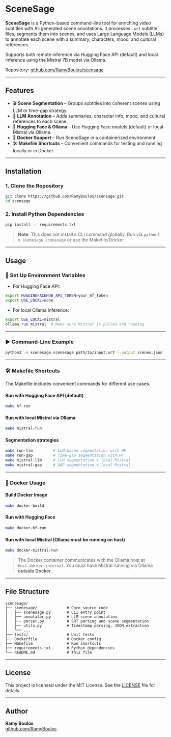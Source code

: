 

# SceneSage

**SceneSage** is a Python-based command-line tool for enriching video subtitles with AI-generated scene annotations. It processes `.srt` subtitle files, segments them into scenes, and uses Large Language Models (LLMs) to annotate each scene with a summary, characters, mood, and cultural references.

Supports both remote inference via Hugging Face API (default) and local inference using the Mistral 7B model via Ollama.

Repository: [github.com/RamyBoulos/scensage](https://github.com/RamyBoulos/scensage)

---

## Features

- 🎬 **Scene Segmentation** – Groups subtitles into coherent scenes using LLM or time-gap strategy.
- 🤖 **LLM Annotation** – Adds summaries, character info, mood, and cultural references to each scene.
- 🔌 **Hugging Face & Ollama** – Use Hugging Face models (default) or local Mistral via Ollama.
- 🐳 **Docker Support** – Run SceneSage in a containerized environment.
- 🛠️ **Makefile Shortcuts** – Convenient commands for testing and running locally or in Docker.

---

## Installation

### 1. Clone the Repository

```bash
git clone https://github.com/RamyBoulos/scensage.git
cd scensage
```

### 2. Install Python Dependencies

```bash
pip install -r requirements.txt
```

> **Note**: This does not install a CLI command globally. Run via `python3 -m scenesage.scenesage` or use the Makefile/Docker.

---

## Usage

### 🔧 Set Up Environment Variables

- For Hugging Face API:

```bash
export HUGGINGFACEHUB_API_TOKEN=your_hf_token
export USE_LOCAL=none
```

- For local Ollama inference:

```bash
export USE_LOCAL=mistral
ollama run mistral  # Make sure Mistral is pulled and running
```

---

### ▶️ Command-Line Example

```bash
python3 -m scenesage.scenesage path/to/input.srt --output scenes.json --model mistralai/Mixtral-8x7B-Instruct-v0.1
```

---

### 🛠️ Makefile Shortcuts

The Makefile includes convenient commands for different use cases.

#### Run with Hugging Face API (default)

```bash
make hf-run
```

#### Run with local Mistral via Ollama

```bash
make mistral-run
```

#### Segmentation strategies

```bash
make run-llm         # LLM-based segmentation with HF
make run-gap         # Time-gap segmentation with HF
make mistral-llm     # LLM segmentation + local Mistral
make mistral-gap     # GAP segmentation + local Mistral
```

---

### 🐳 Docker Usage

#### Build Docker Image

```bash
make docker-build
```

#### Run with Hugging Face

```bash
make docker-hf-run
```

#### Run with local Mistral (Ollama must be running on host)

```bash
make docker-mistral-run
```

> The Docker container communicates with the Ollama host at `host.docker.internal`. You must have Mistral running via Ollama **outside Docker**.

---

## File Structure

```
scenesage/
├── scenesage/             # Core source code
│   ├── scenesage.py       # CLI entry point
│   ├── annotator.py       # LLM scene annotation
│   ├── parser.py          # SRT parsing and scene segmentation
│   ├── utils.py           # Timestamp parsing, JSON extraction
│   └── ...
├── tests/                 # Unit tests
├── Dockerfile             # Docker config
├── Makefile               # Run shortcuts
├── requirements.txt       # Python dependencies
└── README.md              # This file
```

---

## License

This project is licensed under the MIT License. See the [LICENSE](LICENSE) file for details.

---

## Author

**Ramy Boulos**  
[github.com/RamyBoulos](https://github.com/RamyBoulos)